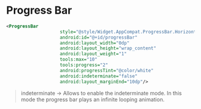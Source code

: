 # Progress Bar



```xml
<ProgressBar
                    style="@style/Widget.AppCompat.ProgressBar.Horizontal"
                    android:id="@+id/progressBar"
                    android:layout_width="0dp"
                    android:layout_height="wrap_content"
                    android:layout_weight="1"
                    tools:max="10"
                    tools:progress="2"
                    android:progressTint="@color/white"
                    android:indeterminate="false"
                    android:layout_marginEnd="10dp"/>
```

> indeterminate -> Allows to enable the indeterminate mode. In this mode the progress bar plays an infinite looping animation.
